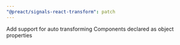 ```yaml
---
"@preact/signals-react-transform": patch
---
```


Add support for auto transforming Components declared as object properties

